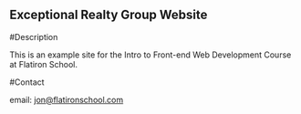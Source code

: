 Exceptional Realty Group Website
---

#Description

This is an example site for the Intro to Front-end Web Development Course at Flatiron School.

#Contact

email: jon@flatironschool.com